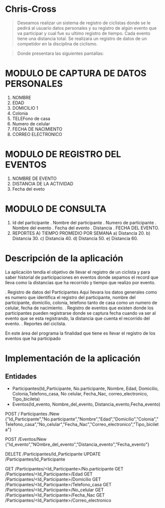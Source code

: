 # Chris-Cross

>Deseamos realizar un sistema de registro de ciclistas donde se le pedirá al usuario datos personales y su registro de algún evento que va participar y cual fue su ultimo registro de tiempo. Cada evento tiene una distancia total.
> Se realizara un registro de datos de un competidor en la disciplina de ciclismo.

> Donde presentara las siguientes pantallas:

# MODULO DE CAPTURA DE DATOS PERSONALES

1. NOMBRE
2. EDAD
3. DOMICILIO 1
4. Colonia
5. TELEFono de casa
6. Numero de celular
7. FECHA DE NACIMIENTO
8. CORREO ELECTRONICO


# MODULO DE REGISTRO DEL EVENTOS

1. NOMBRE DE EVENTO
2. DISTANCIA DE LA ACTIVIDAD
3. Fecha del eveto

# MODULO DE CONSULTA

1. Id del participante
      . Nombre del participante
      . Numero de participante
      . Nombre del evento
      . Fecha del evento
      . Distancia
      . FECHA DEL EVENTO.
3. REPORTES
  A) TIEMPO PROMEDIO POR SEMANA
      a) Distancia 20.
      b) Distancia 30.
      c) Distancia 40.
      d) Distancia 50.
      e) Distancia 60.



# Descripción de la aplicación

  La aplicación tendía el objetivo de llevar el registro de un ciclista
y para saber historial de participaciones en eventos donde sepamos el
record que lleva como la distancias que ha recorrido y tiempo que realizo
por evento.



. Registro de datos del Participantes
  Aqui llevara los datos generales como es numero que identifica el
  registro del participante, nombre del participante, domicilio, colonia,
  telefono tanto de casa como un numero de celular, fecha de nacimiento.
. Registro de eventos que existen donde los participantes pueden registrarse
  donde se captura fecha cuando va ser al evento que se esta registrando, la
  distancia que cuenta el recorrido del evento.
. Reportes del ciclista.

  En este área del programa la finalidad que tiene es llevar el registro de
  los eventos que ha participado


# Implementación de la aplicación

## Entidades

- Participantes(Id_Participante, No.participante, Nombre, Edad, Domicilio, Colonia,Telefono_casa, No celular, Fecha_Nac, correo_electronico, Tipo_bicileta)
- Eventos(Id_evento, Nombre_del_evento, Distancia_evento,Fecha_evento)

POST / Participantes /New
{"Id_Participante","No.participante","Nombre","Edad","Domicilio","Colonia","Telefono_casa","No_celular","Fecha_Nac","Correo_electronico","Tipo_bicileta"}

POST /Eventos/New
{"Id_evento","NOmbre_del_evento","Distancia_evento","Fecha_evento"}

DELETE /Participantes/Id_Participante
UPDATE /Participantes/Id_Participante

GET /Participantes/<Id_Participante>/No.participante
GET /Participantes/<Id_Participante>/Edad
GET /Participantes/<Id_Participante>/Domicilio
GET /Participantes/<Id_Participante>/Telefono_casa
GET /Participantes/<Id_Participante>/No_celular
GET /Participantes/<Id_Participante>/Fecha_Nac
GET /Participantes/<Id_Participante>/Correo_electronico
